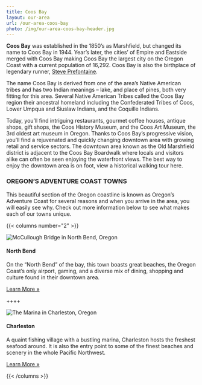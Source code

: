```yaml
---
title: Coos Bay
layout: our-area
url: /our-area-coos-bay
photo: /img/our-area-coos-bay-header.jpg
---
```

**Coos Bay** was established in the 1850’s as Marshfield, but changed its name to Coos Bay in 1944. Year’s later, the cities’ of Empire and Eastside merged with Coos Bay making Coos Bay the largest city on the Oregon Coast with a current population of 16,292. Coos Bay is also the birthplace of legendary runner, [Steve Prefontaine](/steve-prefontaine-story).

The name Coos Bay is derived from one of the area’s Native American tribes and has two Indian meanings – lake, and place of pines, both very fitting for this area. Several Native American Tribes called the Coos Bay region their ancestral homeland including the Confederated Tribes of Coos, Lower Umpqua and Siuslaw Indians, and the Coquille Indians.

Today, you’ll find intriguing restaurants, gourmet coffee houses, antique shops, gift shops, the Coos History Museum, and the Coos Art Museum, the 3rd oldest art museum in Oregon. Thanks to Coos Bay’s progressive vision, you’ll find a rejuvenated and quickly changing downtown area with growing retail and service sectors. The downtown area known as the Old Marshfield district is adjacent to the Coos Bay Boardwalk where locals and visitors alike can often be seen enjoying the waterfront views. The best way to enjoy the downtown area is on foot, view a historical walking tour here.

### OREGON’S ADVENTURE COAST TOWNS

This beautiful section of the Oregon coastline is known as Oregon’s Adventure Coast for several reasons and when you arrive in the area, you will easily see why. Check out more information below to see what makes each of our towns unique.

{{< columns number="2" >}}

![McCullough Bridge in North Bend, Oregon](/img/col-our-area-north-bend.jpg)

#### North Bend

On the “North Bend” of the bay, this town boasts great beaches, the Oregon Coast’s only airport, gaming, and a diverse mix of dining, shopping and culture found in their downtown area.

<a href="/our-area-north-bend" class="learn-more-anywhere-btn">Learn More »</a>

++++

![The Marina in Charleston, Oregon](/img/col-our-area-charleston.jpg)

#### Charleston

A quaint fishing village with a bustling marina, Charleston hosts the freshest seafood around. It is also the entry point to some of the finest beaches and scenery in the whole Pacific Northwest.

<a href="/our-area-charleston" class="learn-more-anywhere-btn">Learn More »</a>

{{< /columns >}}
